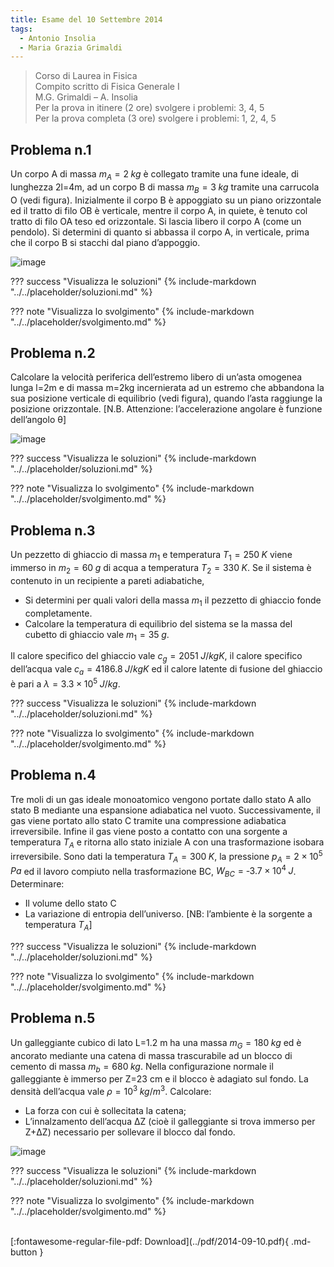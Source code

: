 ```yaml
---
title: Esame del 10 Settembre 2014
tags:
  - Antonio Insolia
  - Maria Grazia Grimaldi
---
```


>Corso di Laurea in Fisica <br>
Compito scritto di Fisica Generale I <br>
M.G. Grimaldi – A. Insolia <br>
Per la prova in itinere (2 ore) svolgere i problemi: 3, 4, 5 <br>
Per la prova completa (3 ore) svolgere i problemi: 1, 2, 4, 5 <br>

## Problema n.1
Un corpo A di massa $m_A=2 \; kg$ è collegato tramite una fune ideale, di lunghezza 2l=4m, ad un corpo B di massa $m_B=3 \; kg$ tramite una carrucola O (vedi figura). Inizialmente il corpo B è appoggiato su un piano orizzontale ed il tratto di filo OB è verticale, mentre il corpo A, in quiete, è tenuto col tratto di filo OA teso ed orizzontale. Si lascia libero il corpo A (come un pendolo). Si determini di quanto si abbassa il corpo A, in verticale, prima che il corpo B si stacchi dal piano d’appoggio.

![image](https://user-images.githubusercontent.com/77018886/153405499-b27cd501-2aa0-4fb1-a46b-3cf915c14bd4.png)

??? success "Visualizza le soluzioni"
    {% include-markdown "../../placeholder/soluzioni.md" %}

??? note "Visualizza lo svolgimento"
    {% include-markdown "../../placeholder/svolgimento.md" %}

## Problema n.2
Calcolare la velocità periferica dell’estremo libero di un’asta omogenea lunga l=2m e di massa m=2kg incernierata ad un estremo che abbandona la sua posizione verticale di equilibrio (vedi figura), quando l’asta raggiunge la posizione orizzontale. [N.B. Attenzione: l’accelerazione angolare è funzione dell’angolo θ]

![image](https://user-images.githubusercontent.com/77018886/153405523-a1f236cf-4439-403d-8079-5d9ac153f7fb.png)

??? success "Visualizza le soluzioni"
    {% include-markdown "../../placeholder/soluzioni.md" %}

??? note "Visualizza lo svolgimento"
    {% include-markdown "../../placeholder/svolgimento.md" %}

## Problema n.3
Un pezzetto di ghiaccio di massa $m_1$ e temperatura $T_1=250 \; K$ viene immerso in $m_2=60 \; g$ di acqua a temperatura $T_2=330 \; K$. Se il sistema è contenuto in un recipiente a pareti adiabatiche, 

- Si determini per quali valori della massa $m_1$ il pezzetto di ghiaccio fonde completamente. 
- Calcolare la temperatura di equilibrio del sistema se la massa del cubetto di ghiaccio vale $m_1=35 \; g$. 

Il calore specifico del ghiaccio vale $c_g=2051 \; J/kgK$, il calore specifico dell’acqua vale $c_a=4186.8 \; J/kg K$ ed il calore latente di fusione del ghiaccio è pari a $λ=3.3×10^5 \; J/kg$.

??? success "Visualizza le soluzioni"
    {% include-markdown "../../placeholder/soluzioni.md" %}

??? note "Visualizza lo svolgimento"
    {% include-markdown "../../placeholder/svolgimento.md" %}

## Problema n.4
Tre moli di un gas ideale monoatomico vengono portate dallo stato A allo stato B mediante una espansione adiabatica nel vuoto. Successivamente, il gas viene portato allo stato C tramite una compressione adiabatica irreversibile. Infine il gas viene posto a contatto con una sorgente a temperatura $T_A$ e ritorna allo stato iniziale A con una trasformazione isobara irreversibile. Sono dati la temperatura $T_A=300 \; K$, la pressione $p_A=2×10^5 \; Pa$ ed il lavoro compiuto nella trasformazione BC, $W_{BC}=‐3.7×10^4 \; J$. Determinare:

- Il volume dello stato C
- La variazione di entropia dell’universo. [NB: l’ambiente è la sorgente a temperatura $T_A$]

??? success "Visualizza le soluzioni"
    {% include-markdown "../../placeholder/soluzioni.md" %}

??? note "Visualizza lo svolgimento"
    {% include-markdown "../../placeholder/svolgimento.md" %}

## Problema n.5
Un galleggiante cubico di lato L=1.2 m ha una massa $m_G= 180 \; kg$ ed è ancorato mediante una catena di massa trascurabile ad un blocco di cemento di massa $m_b=680  \; kg$. Nella configurazione normale il galleggiante è immerso per Z=23 cm e il blocco è adagiato sul fondo. La densità dell’acqua vale $ρ=10^3 \; kg/m^3$. Calcolare:

- La forza con cui è sollecitata la catena;
- L’innalzamento dell’acqua ΔZ (cioè il galleggiante si trova immerso per Z+ΔZ) necessario per sollevare il blocco dal fondo.

![image](https://user-images.githubusercontent.com/77018886/153405570-c2c73076-5d0b-49be-819a-b9766f16cbc4.png)

??? success "Visualizza le soluzioni"
    {% include-markdown "../../placeholder/soluzioni.md" %}

??? note "Visualizza lo svolgimento"
    {% include-markdown "../../placeholder/svolgimento.md" %}

<br>
[:fontawesome-regular-file-pdf: Download](../pdf/2014-09-10.pdf){ .md-button }
